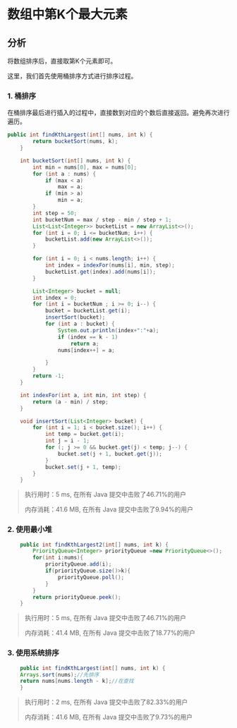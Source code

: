 # 数组中第K个最大元素

## 分析

将数组排序后，直接取第K个元素即可。

这里，我们首先使用桶排序方式进行排序过程。

### 1. 桶排序

在桶排序最后进行插入的过程中，直接数到对应的个数后直接返回。避免再次进行遍历。

```java
public int findKthLargest(int[] nums, int k) {
        return bucketSort(nums, k);
    }

    int bucketSort(int[] nums, int k) {
        int min = nums[0], max = nums[0];
        for (int a : nums) {
            if (max < a)
                max = a;
            if (min > a)
                min = a;
        }
        int step = 50;
        int bucketNum = max / step - min / step + 1;
        List<List<Integer>> bucketList = new ArrayList<>();
        for (int i = 0; i <= bucketNum; i++) {
            bucketList.add(new ArrayList<>());
        }

        for (int i = 0; i < nums.length; i++) {
            int index = indexFor(nums[i], min, step);
            bucketList.get(index).add(nums[i]);
        }

        List<Integer> bucket = null;
        int index = 0;
        for (int i = bucketNum ; i >= 0; i--) {
            bucket = bucketList.get(i);
            insertSort(bucket);
            for (int a : bucket) {
                System.out.println(index+":"+a);
                if (index == k - 1)
                    return a;
                nums[index++] = a;

            }
        }
        return -1;
    }

    int indexFor(int a, int min, int step) {
        return (a - min) / step;
    }

    void insertSort(List<Integer> bucket) {
        for (int i = 1; i < bucket.size(); i++) {
            int temp = bucket.get(i);
            int j = i - 1;
            for (; j >= 0 && bucket.get(j) < temp; j--) {
                bucket.set(j + 1, bucket.get(j));
            }
            bucket.set(j + 1, temp);
        }
    }
```

> 执行用时：5 ms, 在所有 Java 提交中击败了46.71%的用户
>
> 内存消耗：41.6 MB, 在所有 Java 提交中击败了9.94%的用户

### 2. 使用最小堆

```java
    public int findKthLargest2(int[] nums, int k) {
        PriorityQueue<Integer> priorityQueue =new PriorityQueue<>();
        for(int i:nums){
            priorityQueue.add(i);
            if(priorityQueue.size()>k){
                priorityQueue.poll();
            }
        }
        return priorityQueue.peek();
    }
```

> 执行用时：5 ms, 在所有 Java 提交中击败了46.71%的用户
>
> 内存消耗：41.4 MB, 在所有 Java 提交中击败了18.77%的用户

### 3. 使用系统排序

```java
    public int findKthLargest(int[] nums, int k) {
    Arrays.sort(nums);//先排序
    return nums[nums.length - k];//在查找
    }
```

> 执行用时：2 ms, 在所有 Java 提交中击败了82.33%的用户
>
> 内存消耗：41.6 MB, 在所有 Java 提交中击败了9.73%的用户
